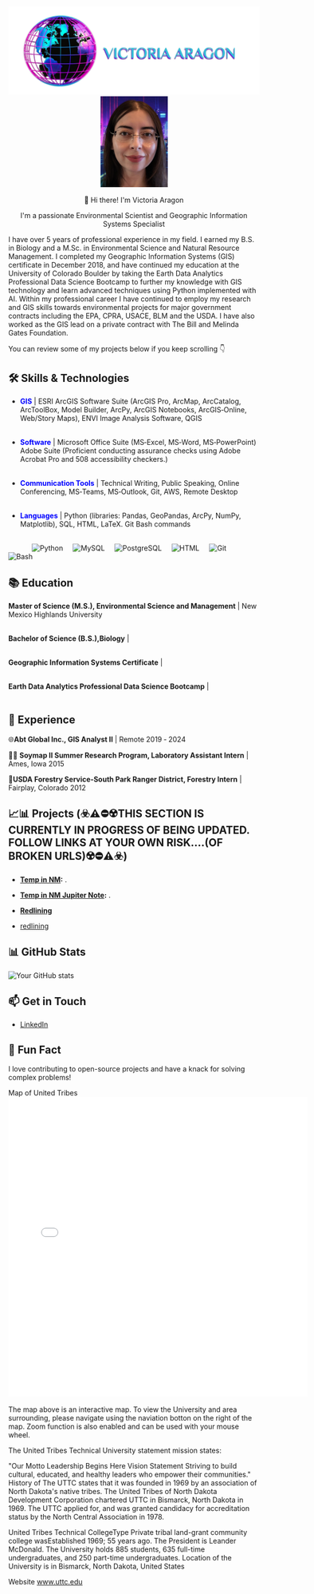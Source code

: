 
<p align="center">
<img src="images/VAlogonsme.PNG" alt="Logo" width="600">
<img src="images/GitHub VA pic2.png" alt="Logo" width="135"> 
</p>

<p align="center">
 👋 Hi there! I'm Victoria Aragon
</p>
<p align="center">
I'm a passionate Environmental Scientist and Geographic Information Systems Specialist
</p>

I have over 5 years of professional experience in my field. I earned my B.S. in Biology and a M.Sc. in Environmental Science and Natural Resource Management. I completed my Geographic Information Systems (GIS) certificate in December 2018, and have continued my education at the University of Colorado Boulder by taking the Earth Data Analytics Professional Data Science Bootcamp to further my knowledge with GIS technology and learn advanced techniques using Python implemented with AI. Within my professional career I have continued to employ my research and GIS skills towards environmental projects for major government contracts including the EPA, CPRA, USACE, BLM and the USDA. I have also worked as the GIS lead on a private contract with The Bill and Melinda Gates Foundation.

You can review some of my projects below if you keep scrolling 👇

## 🛠️ Skills & Technologies

- <span style="color:blue">**GIS** </span>  |   ESRI ArcGIS Software Suite (ArcGIS Pro, ArcMap, ArcCatalog, ArcToolBox, Model Builder, ArcPy, ArcGIS Notebooks, ArcGIS‑Online, Web/Story Maps), ENVI Image Analysis Software, QGIS <br><br>
 
- <span style="color:blue">**Software** </span>  |   Microsoft Office Suite (MS‑Excel, MS‑Word, MS‑PowerPoint) Adobe Suite (Proficient conducting assurance checks using Adobe Acrobat Pro and 508 accessibility checkers.) <br><br>
 
- <span style="color:blue">**Communication Tools** </span>  |  Technical Writing, Public Speaking, Online Conferencing, MS‑Teams, MS‑Outlook, Git, AWS, Remote Desktop <br><br>

- <span style="color:blue">**Languages** </span> | Python (libraries: Pandas, GeoPandas, ArcPy, NumPy, Matplotlib), SQL, HTML, LaTeX. Git Bash commands <br><br>


&nbsp;&nbsp;&nbsp;&nbsp;&nbsp;&nbsp;&nbsp;&nbsp;&nbsp;&nbsp;&nbsp;&nbsp;![Python](https://img.shields.io/badge/Python-3776AB?style=for-the-badge&logo=python&logoColor=white)
&nbsp;&nbsp;&nbsp;&nbsp;![MySQL](https://img.shields.io/badge/MySQL-5.7%2B-orange)
&nbsp;&nbsp;&nbsp;&nbsp;![PostgreSQL](https://img.shields.io/badge/PostgreSQL-13.0%2B-blue)
&nbsp;&nbsp;&nbsp;&nbsp;![HTML](https://img.shields.io/badge/HTML-Used-orange)
&nbsp;&nbsp;&nbsp;&nbsp;![Git](https://img.shields.io/badge/git-used-red?style=for-the-badge)
&nbsp;&nbsp;&nbsp;&nbsp;![Bash](https://img.shields.io/badge/bash-used-blue)


## 📚 Education

**Master of Science (M.S.), Environmental Science and Management** | New Mexico Highlands University <br><br>

**Bachelor of Science (B.S.),Biology** |  <br><br>

**Geographic Information Systems Certificate** |  <br><br>

**Earth Data Analytics Professional Data Science Bootcamp** |  <br><br>

## 💼 Experience
🌐**Abt Global Inc., GIS Analyst II** | Remote  2019 ‑ 2024


🔬🧪 **Soymap II Summer Research Program, Laboratory Assistant Intern** | Ames, Iowa 2015


🌲**USDA Forestry Service‑South Park Ranger District, Forestry Intern** | Fairplay, Colorado 2012



## 📈📊 Projects (☣️⚠️⛔☢️THIS SECTION IS CURRENTLY IN PROGRESS OF BEING UPDATED. FOLLOW LINKS AT YOUR OWN RISK....(OF BROKEN URLS)☢️⛔⚠️☣️)

- **[Temp in NM](https://victoriaragon.github.io/notebooks/VictoriAragon-portfolio-post.html):** .
- **[Temp in NM Jupiter Note](https://github.com/VictoriAragon/VictoriAragon.github.io/blob/main/notebooks/VictoriAragon-portfolio-post.ipynb):** .
- **[Redlining](https://github.com/VictoriAragon/VictoriAragon.github.io/blob/main/notebooks/redlining-42-tree-model.ipynb)**

- [redlining](https://victoriaragon.github.io/notebooks/redlining-42-tree-model.html)

## 📊 GitHub Stats

![Your GitHub stats](https://github-readme-stats.vercel.app/api?username=yourusername&show_icons=true&theme=radical)


## 📫 Get in Touch

- [LinkedIn](linkedin.com/in/victoria-r-aragon)


## 🎯 Fun Fact

I love contributing to open-source projects and have a knack for solving complex problems!


  

   

Map of United Tribes
<embed type="text/html" src="images/uttc.html" width="600" height="600">



The map above is an interactive map. To view the University and area surrounding, please navigate using the naviation botton on the right of the map. Zoom function is also enabled and can be used with your mouse wheel.

The United Tribes Technical University statement mission states:

"Our Motto Leadership Begins Here Vision Statement Striving to build cultural, educated, and healthy leaders who empower their communities." History of The UTTC states that it was founded in 1969 by an association of North Dakota's native tribes. The United Tribes of North Dakota Development Corporation chartered UTTC in Bismarck, North Dakota in 1969. The UTTC applied for, and was granted candidacy for accreditation status by the North Central Association in 1978.

United Tribes Technical CollegeType Private tribal land-grant community college wasEstablished 1969; 55 years ago. The President is Leander McDonald. The University holds 885 students, 635 full-time undergraduates, and 250 part-time undergraduates. Location of the University is in Bismarck, North Dakota, United States

Website www.uttc.edu

